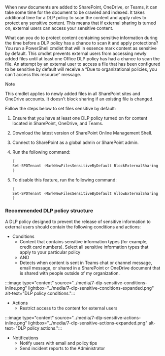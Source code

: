 When new documents are added to SharePoint, OneDrive, or Teams, it can take some time for the document to be crawled and indexed. It takes additional time for a DLP policy to scan the content and apply rules to protect any sensitive content. This means that if external sharing is turned on, external users can access your sensitive content.

What can you do to protect content containing sensitive information during the time before a DLP policy has a chance to scan it and apply protections? You run a PowerShell cmdlet that will in essence mark content as sensitive by default. This cmdlet prevents external users from accessing newly added files until at least one Office DLP policy has had a chance to scan the file. An attempt by an external user to access a file that has been configured to be sensitive by default will receive a “Due to organizational policies, you can’t access this resource” message.

> [!NOTE]
> This cmdlet applies to newly added files in all SharePoint sites and OneDrive accounts. It doesn't block sharing if an existing file is changed.

Follow the steps below to set files sensitive by default:

1. Ensure that you have at least one DLP policy turned on for content located in SharePoint, OneDrive, and Teams.
1. Download the latest version of SharePoint Online Management Shell.
1. Connect to SharePoint as a global admin or SharePoint admin.
1. Run the following command:

    ```powershell
    {
    Set-SPOTenant -MarkNewFilesSensitiveByDefault BlockExternalSharing
    }
    ```

1. To disable this feature, run the following command:

    ```powershell
    {
    Set-SPOTenant -MarkNewFilesSensitiveByDefault AllowExternalSharing
    }
    ```

### Recommended DLP policy structure

A DLP policy designed to prevent the release of sensitive information to external users should contain the following conditions and actions:

- Conditions
  - Content that contains sensitive information types (for example, credit card numbers). Select all sensitive information types that apply to your particular policy
  - AND
  - Detects when content is sent in  Teams chat or channel message, email message, or shared in a SharePoint or OneDrive document that is shared with people outside of my organization.

:::image type="content" source="../media/7-dlp-sensitive-conditions-inline.png" lightbox="../media/7-dlp-sensitive-conditions-expanded.png" alt-text="DLP policy conditions.":::

- Actions
  - Restrict access to the content for external users

:::image type="content" source="../media/7-dlp-sensitive-actions-inline.png" lightbox="../media/7-dlp-sensitive-actions-expanded.png" alt-text="DLP policy actions.":::

- Notifications
  - Notify users with email and policy tips
  - Send incident reports to the Administrator
